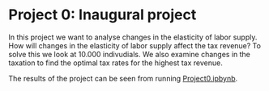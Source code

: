 # Project 0: Inaugural project

In this project we want to analyse changes in the elasticity of labor supply. How will changes in the elasticity of labor supply affect the tax revenue? To solve this we look at 10.000 indivudials. We also examine changes in the taxation to find the optimal tax rates for the highest tax revenue. 

The results of the project can be seen from running [Project0.ipbynb](Project0.ipynb).
